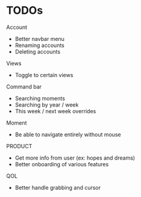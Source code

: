 # TODOs

Account

- Better navbar menu
- Renaming accounts
- Deleting accounts

Views

- Toggle to certain views

Command bar

- Searching moments
- Searching by year / week
- This week / next week overrides

Moment

- Be able to navigate entirely without mouse

PRODUCT

- Get more info from user (ex: hopes and dreams)
- Better onboarding of various features

QOL

- Better handle grabbing and cursor
